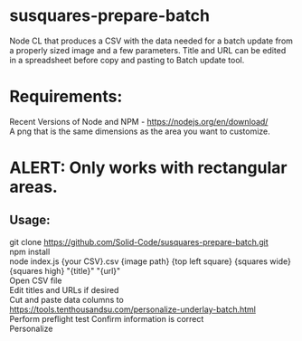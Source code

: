 # susquares-prepare-batch  
Node CL that produces a CSV with the data needed for a batch update from a properly sized image and a few parameters.  Title and URL can be edited in a spreadsheet before copy and pasting to Batch update tool.  


# Requirements:  
Recent Versions of Node and NPM - https://nodejs.org/en/download/  
A png that is the same dimensions as the area you want to customize.  


# ALERT: Only works with rectangular areas.  


## Usage:  
git clone https://github.com/Solid-Code/susquares-prepare-batch.git  
npm install  
node index.js {your CSV}.csv {image path} {top left square} {squares wide} {squares high} "{title}" "{url}"  
Open CSV file  
Edit titles and URLs if desired  
Cut and paste data columns to https://tools.tenthousandsu.com/personalize-underlay-batch.html  
Perform preflight test
Confirm information is correct  
Personalize
